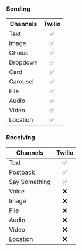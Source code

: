 ### Sending

| Channels | Twilio |
| -------- | :----: |
| Text     |   ✅   |
| Image    |   ✅   |
| Choice   |   ✅   |
| Dropdown |   ✅   |
| Card     |   ✅   |
| Carousel |   ✅   |
| File     |   ✅   |
| Audio    |   ✅   |
| Video    |   ✅   |
| Location |   ✅   |

### Receiving

| Channels      | Twilio |
| ------------- | :----: |
| Text          |   ✅   |
| Postback      |   ✅   |
| Say Something |   ✅   |
| Voice         |   ❌   |
| Image         |   ❌   |
| File          |   ❌   |
| Audio         |   ❌   |
| Video         |   ❌   |
| Location      |   ❌   |
